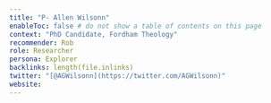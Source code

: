 ```yaml
---
title: "P- Allen Wilsonn"
enableToc: false # do not show a table of contents on this page
context: "PhD Candidate, Fordham Theology"
recommender: Rob
role: Researcher
persona: Explorer
backlinks: length(file.inlinks) 
twitter: "[@AGWilsonn](https://twitter.com/AGWilsonn)"
website:
---
```


